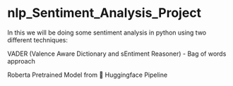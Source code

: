 # nlp_Sentiment_Analysis_Project

In this we will be doing some sentiment analysis in python using two different techniques:

VADER (Valence Aware Dictionary and sEntiment Reasoner) - Bag of words approach

Roberta Pretrained Model from 🤗 Huggingface Pipeline
